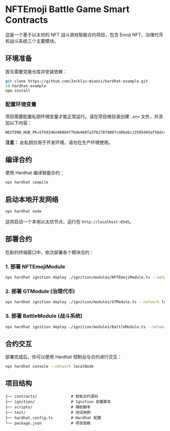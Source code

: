 
# NFTEmoji Battle Game Smart Contracts

这是一个基于以太坊的 NFT 战斗游戏智能合约项目，包含 Emoji NFT、治理代币和战斗系统三个主要模块。

## 环境准备

首先需要克隆仓库并安装依赖：

```bash
git clone https://github.com/Jackliu-miaozi/hardhat-example.git
cd hardhat-example
npm install
```

### 配置环境变量

项目需要配置私钥环境变量才能正常运行。请在项目根目录创建 `.env` 文件，并添加以下内容：

```env
WESTEND_HUB_PK=5fb92d6e98884f76de468fa3f6278f8807c48bebc13595d45af5bdc4da702133
```

**注意：** 此私钥仅用于开发环境，请勿在生产环境使用。

## 编译合约

使用 Hardhat 编译智能合约：

```bash
npx hardhat compile
```

## 启动本地开发网络

```bash
npx hardhat node
```

这将启动一个本地以太坊节点，运行在 `http://localhost:8545`。

## 部署合约

在新的终端窗口中，依次部署各个模块合约：

### 1. 部署 NFTEmojiModule

```bash
npx hardhat ignition deploy ./ignition/modules/NFTEmojiModule.ts --network localNode
```

### 2. 部署 GTModule (治理代币)

```bash
npx hardhat ignition deploy ./ignition/modules/GTModule.ts --network localNode
```

### 3. 部署 BattleModule (战斗系统)

```bash
npx hardhat ignition deploy ./ignition/modules/BattleModule.ts --network localNode
```

## 合约交互

部署完成后，你可以使用 Hardhat 控制台与合约进行交互：

```bash
npx hardhat console --network localNode
```

## 项目结构

```
├── contracts/               # 智能合约源码
├── ignition/                # Ignition 部署脚本
├── scripts/                 # 辅助脚本
├── test/                    # 测试用例
├── hardhat.config.ts        # Hardhat 配置
└── package.json             # 项目依赖
```
